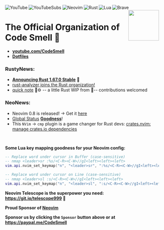 ![YouTube](https://img.shields.io/badge/CodeSmell-%23FF0000.svg?style=plastic&logo=YouTube&logoColor=white)
![YouTubeSubs](https://img.shields.io/youtube/channel/subscribers/UC4S7Fm5x-WXRCWP6MjK6k2A?style=social)
![Neovim](https://img.shields.io/badge/editor-Neovim-green?logo=neovim&style=plastic)
![Rust](https://img.shields.io/badge/Rust-%23000000.svg?style=plastic&logo=rust&logoColor=white)
![Lua](https://img.shields.io/badge/Lua-%232C2D72.svg?style=plastic&logo=lua&logoColor=white)
![Brave](https://img.shields.io/badge/Brave-FB542B?style=plastic&logo=Brave&logoColor=white)
<img align="right" width="100" height="100" src="https://user-images.githubusercontent.com/8049061/155224899-71324823-4cc0-431a-90e5-63e3c51af05f.png">
# The Official Organization of Code Smell 💩

- **[youtube.com/CodeSmell](https://www.youtube.com/CodeSmell)**
- **[Dotfiles](https://github.com/whatsthatsmell/dots)**

### RustyNews:
- **[Announcing Rust 1.67.0 Stable](https://blog.rust-lang.org/2023/01/26/Rust-1.67.0.html)** 🦀
- [rust-analyzer joins the Rust organization!](https://blog.rust-lang.org/2022/01/20/Rust-1.58.1.html)
- [quick note](https://github.com/whatsthatsmell/q-note) 🦀⚙ -- a little Rust WIP from 💩-- contributions welcomed
### NeoNews:
- Neovim 0.8 is released! → Get it [here](https://github.com/neovim/neovim/releases/tag/v0.8.0) 
- [Global Status](https://github.com/neovim/neovim/commit/5ab122917474b3f9e88be4ee88bc6d627980cfe0) **[Goodness](https://github.com/nvim-lualine/lualine.nvim/pull/613)**!
- This `NVim` → `cmp` plugin is a game changer for Rust devs: [crates.nvim: manage crates.io dependencies](https://github.com/Saecki/crates.nvim)

<br>

**Some Lua key mapping goodness for your Neovim config:**

```lua
-- Replace word under cursor in Buffer (case-sensitive)
-- nmap <leader>sr :%s/<C-R><C-W>//gI<left><left><left>
vim.api.nvim_set_keymap("n", "<leader>sr", ":%s/<C-R><C-W>//gI<left><left><left>", { noremap = false })

-- Replace word under cursor on Line (case-sensitive)
-- nmap <leader>sl :s/<C-R><C-W>//gI<left><left><left>
vim.api.nvim_set_keymap("n", "<leader>sl", ":s/<C-R><C-W>//gI<left><left><left>", { noremap = false })
```

**Neovim Telescope is the superpower you need: https://git.io/telescope999 🔭**

**Proud Sponsor of [Neovim](https://github.com/neovim)**

**Sponsor us by clicking the `Sponsor` button above or at https://paypal.me/CodeSmell**

